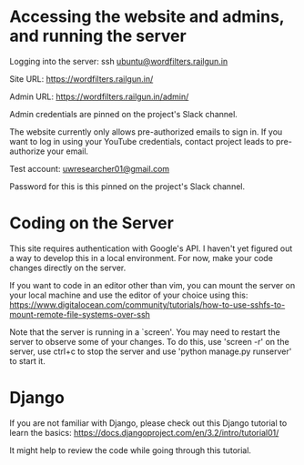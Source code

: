 # Accessing the website and admins, and running the server
Logging into the server:
ssh ubuntu@wordfilters.railgun.in 

Site URL:
https://wordfilters.railgun.in/

Admin URL:
https://wordfilters.railgun.in/admin/

Admin credentials are pinned on the project's Slack channel.

The website currently only allows pre-authorized emails to sign in. If you want to log in using your YouTube credentials, contact project leads to pre-authorize your email.

Test account:
uwresearcher01@gmail.com

Password for this is this pinned on the project's Slack channel.

# Coding on the Server
This site requires authentication with Google's API. I haven't yet figured out a way to develop this in a local environment. For now, make your code changes directly on the server. 

If you want to code in an editor other than vim, you can mount the server on your local machine and use the editor of your choice using this:
https://www.digitalocean.com/community/tutorials/how-to-use-sshfs-to-mount-remote-file-systems-over-ssh 

Note that the server is running in a `screen'. You may need to restart the server to observe some of your changes. To do this, use 'screen -r' on the server, use ctrl+c to stop the server and use 'python manage.py runserver' to start it.

# Django
If you are not familiar with Django, please check out this Django tutorial to learn the basics:
https://docs.djangoproject.com/en/3.2/intro/tutorial01/ 

It might help to review the code while going through this tutorial.
